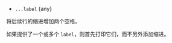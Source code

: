 <!-- YAML
added: v8.5.0
-->

* `...label` {any}

将后续行的缩进增加两个空格。

如果提供了一个或多个 `label`，则首先打印它们，而不另外添加缩进。

